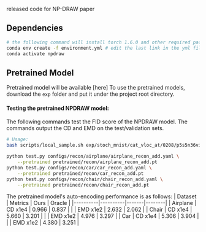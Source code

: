 released code for NP-DRAW paper

## Dependencies
```bash
# the following command will install torch 1.6.0 and other required packages 
conda env create -f environment.yml # edit the last link in the yml file for the directory
conda activate npdraw 
```
## Pretrained Model 
Pretrained model will be available [here] 
To use the pretrained models, download the `exp` folder and put it under the project root directory.

#### Testing the pretrained NPDRAW model:
The following commands test the FID score of the NPDRAW model. 
The commands output the CD and EMD on the test/validation sets.

```bash
# Usage:
bash scripts/local_sample.sh exp/stoch_mnist/cat_vloc_at/0208/p5s5n36vitBinkl1r1E3_K50w5sc0_gs_difflr_b500/ckpt_epo799.pth 

python test.py configs/recon/airplane/airplane_recon_add.yaml \
    --pretrained pretrained/recon/airplane_recon_add.pt
python test.py configs/recon/car/car_recon_add.yaml \
    --pretrained pretrained/recon/car_recon_add.pt
python test.py configs/recon/chair/chair_recon_add.yaml \
    --pretrained pretrained/recon/chair_recon_add.pt
```
The pretrained model's auto-encoding performance is as follows:
| Dataset  | Metrics  | Ours  | Oracle |
|----------|----------|-------|--------|
| Airplane | CD x1e4  | 0.966 |  0.837 |
|          | EMD x1e2 | 2.632 |  2.062 |
| Chair    | CD x1e4  | 5.660 |  3.201 |
|          | EMD x1e2 | 4.976 |  3.297 |
| Car      | CD x1e4  | 5.306 |  3.904 |
|          | EMD x1e2 | 4.380 |  3.251 |

